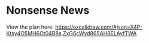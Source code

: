 # Nonsense News

View the plan here: https://excalidraw.com/#json=X4P-Ktsy4O5MH6Ot04B8s,ZxG6cWyd865AH8ELAyfTWA

